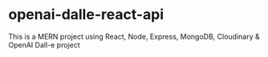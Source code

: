 # openai-dalle-react-api
This is a MERN project using React, Node, Express, MongoDB, Cloudinary &amp; OpenAI Dall-e project
